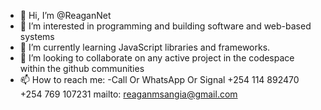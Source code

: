 - 👋 Hi, I’m @ReaganNet
- 👀 I’m interested in programming and building software and web-based systems
- 🌱 I’m currently learning JavaScript libraries and frameworks.
- 💞️ I’m looking to collaborate on any active project in the codespace within the github communities
- 📫 How to reach me:
      -Call Or WhatsApp Or Signal
          +254 114 892470
          +254 769 107231
  mailto: reaganmsangia@gmail.com
  

<!---
ReaganNet/ReaganNet is a ✨ special ✨ repository because its `README.md` (this file) appears on your GitHub profile.
You can click the Preview link to take a look at your changes.
--->
